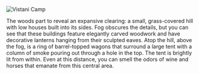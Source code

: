 ![Vistani Camp](https://cdn.discordapp.com/attachments/910525722102206474/910526480839213086/VistaniCamp.jpg?ex=660d5ddd&is=65fae8dd&hm=36f1ef3af1192adc4fce0f3140171eca2081a60ed0878e5a72f6e8263ff59667&)

The woods part to reveal an expansive clearing: a small, grass-covered hill with low houses built into its sides. Fog obscures the details, but you can see that these buildings feature elegantly carved woodwork and have decorative lanterns hanging from their sculpted eaves. Atop the hill, above the fog, is a ring of barrel-topped wagons that surround a large tent with a column of smoke pouring out through a hole in the top. The tent is brightly lit from within. Even at this distance, you can smell the odors of wine and horses that emanate from this central area.